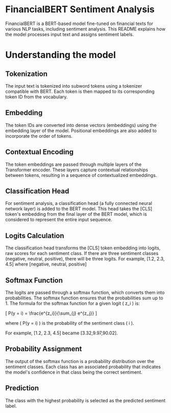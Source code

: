 # FinancialBERT Sentiment Analysis

FinancialBERT is a BERT-based model fine-tuned on financial texts for various NLP tasks, including sentiment analysis. This README explains how the model processes input text and assigns sentiment labels.

# Understanding the model

## Tokenization

The input text is tokenized into subword tokens using a tokenizer compatible with BERT. Each token is then mapped to its corresponding token ID from the vocabulary.

## Embedding

The token IDs are converted into dense vectors (embeddings) using the embedding layer of the model. Positional embeddings are also added to incorporate the order of tokens.

## Contextual Encoding

The token embeddings are passed through multiple layers of the Transformer encoder. These layers capture contextual relationships between tokens, resulting in a sequence of contextualized embeddings.

## Classification Head

For sentiment analysis, a classification head (a fully connected neural network layer) is added to the BERT model. This head takes the [CLS] token's embedding from the final layer of the BERT model, which is considered to represent the entire input sequence.

## Logits Calculation

The classification head transforms the [CLS] token embedding into logits, raw scores for each sentiment class. If there are three sentiment classes (negative, neutral, positive), there will be three logits. For example, [1.2, 2.3, 4.5] where [negative, neutral, positive]

## Softmax Function

The logits are passed through a softmax function, which converts them into probabilities. The softmax function ensures that the probabilities sum up to 1. The formula for the softmax function for a given logit \( z_i \) is:

\[
P(y = i) = \frac{e^{z_i}}{\sum_{j} e^{z_j}}
\]

where \( P(y = i) \) is the probability of the sentiment class \( i \).

For example, [1.2, 2.3, 4.5] became [3.32,9.97,90.02].

## Probability Assignment

The output of the softmax function is a probability distribution over the sentiment classes. Each class has an associated probability that indicates the model's confidence in that class being the correct sentiment.

## Prediction

The class with the highest probability is selected as the predicted sentiment label.

